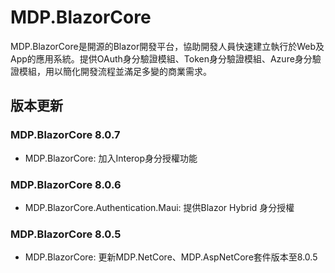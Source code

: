 # MDP.BlazorCore

MDP.BlazorCore是開源的Blazor開發平台，協助開發人員快速建立執行於Web及App的應用系統。提供OAuth身分驗證模組、Token身分驗證模組、Azure身分驗證模組，用以簡化開發流程並滿足多變的商業需求。


## 版本更新

### MDP.BlazorCore 8.0.7

- MDP.BlazorCore: 加入Interop身分授權功能

### MDP.BlazorCore 8.0.6

- MDP.BlazorCore.Authentication.Maui: 提供Blazor Hybrid 身分授權

### MDP.BlazorCore 8.0.5

- MDP.BlazorCore: 更新MDP.NetCore、MDP.AspNetCore套件版本至8.0.5
